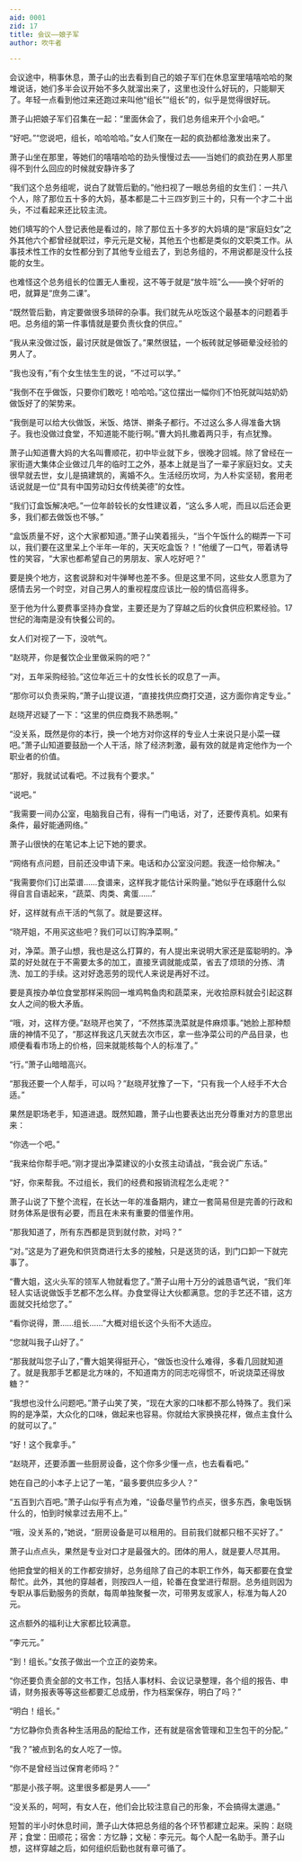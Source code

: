 ```yaml
---
aid: 0001
zid: 17
title: 会议——娘子军
author: 吹牛者

---
```




  会议途中，稍事休息，萧子山的出去看到自己的娘子军们在休息室里嘻嘻哈哈的聚堆说话，她们多半会议开始不多久就溜出来了，这里也没什么好玩的，只能聊天了。年轻一点看到他过来还跑过来叫他“组长”“组长”的，似乎是觉得很好玩。

  萧子山把娘子军们召集在一起：“里面休会了，我们总务组来开个小会吧。”

  “好吧。”“您说吧，组长，哈哈哈哈。”女人们聚在一起的疯劲都给激发出来了。

  萧子山坐在那里，等她们的嘻嘻哈哈的劲头慢慢过去——当她们的疯劲在男人那里得不到什么回应的时候就安静许多了

  “我们这个总务组呢，说白了就管后勤的。”他扫视了一眼总务组的女生们：一共八个人，除了那位五十多的大妈，基本都是二十三四岁到三十的，只有一个才二十出头，不过看起来还比较主流。

  她们填写的个人登记表他是看过的，除了那位五十多岁的大妈填的是“家庭妇女”之外其他六个都曾经就职过，李元元是文秘，其他五个也都是类似的文职类工作。从事技术性工作的女性都分到了其他专业组去了，到总务组的，不用说都是没什么技能的女生。

  也难怪这个总务组长的位置无人重视，这不等于就是“放牛班”么——换个好听的吧，就算是“庶务二课”。

  “既然管后勤，肯定要做很多琐碎的杂事。我们就先从吃饭这个最基本的问题着手吧。总务组的第一件事情就是要负责伙食的供应。”

  “我从来没做过饭，最讨厌就是做饭了。”果然很猛，一个板砖就足够砸晕没经验的男人了。

  “我也没有，”有个女生怯生生的说，“不过可以学。”

  “我倒不在乎做饭，只要你们敢吃！哈哈哈。”这位摆出一幅你们不怕死就叫姑奶奶做饭好了的架势来。

  “我倒是可以给大伙做饭，米饭、烙饼、擀条子都行。不过这么多人得准备大锅子。我也没做过食堂，不知道能不能行啊。”曹大妈扎撒着两只手，有点犹豫。

  萧子山知道曹大妈的大名叫曹顺花，初中毕业就下乡，很晚才回城。除了曾经在一家街道大集体企业做过几年的临时工之外，基本上就是当了一辈子家庭妇女。丈夫很早就去世，女儿是搞建筑的，离婚不久。生活经历坎坷，为人朴实坚韧，套用老话说就是一位“具有中国劳动妇女传统美德”的女性。

  “我们订盒饭解决吧。”一位年龄较长的女性建议着，“这么多人呢，而且以后还会更多，我们都去做饭也不够。”

  “盒饭质量不好，这个大家都知道。”萧子山笑着摇头，“当个午饭什么的糊弄一下可以，我们要在这里呆上个半年一年的，天天吃盒饭？！”他缓了一口气，带着诱导性的笑容，“大家也都希望自己的男朋友、家人吃好吧？”

  要是换个地方，这套说辞和对牛弹琴也差不多。但是这里不同，这些女人愿意为了感情去另一个时空，对自己男人的重视程度应该比一般的情侣高得多。

  至于他为什么要费事坚持办食堂，主要还是为了穿越之后的伙食供应积累经验。17世纪的海南是没有快餐公司的。

  女人们对视了一下，没吭气。

  “赵晓芹，你是餐饮企业里做采购的吧？”

  “对，五年采购经验。”这位年近三十的女性长长的叹息了一声。

  “那你可以负责采购，”萧子山提议道，“直接找供应商打交道，这方面你肯定专业。”

  赵晓芹迟疑了一下：“这里的供应商我不熟悉啊。”

  “没关系，既然是你的本行，换一个地方对你这样的专业人士来说只是小菜一碟吧。”萧子山知道要鼓励一个人干活，除了经济刺激，最有效的就是肯定他作为一个职业者的价值。

  “那好，我就试试看吧。不过我有个要求。”

  “说吧。”

  “我需要一间办公室，电脑我自己有，得有一门电话，对了，还要传真机。如果有条件，最好能通网络。”

  萧子山很快的在笔记本上记下她的要求。

  “网络有点问题，目前还没申请下来。电话和办公室没问题。我逐一给你解决。”

  “我需要你们订出菜谱……食谱来，这样我才能估计采购量。”她似乎在琢磨什么似得自言自语起来，“蔬菜、肉类、禽蛋……”

  好，这样就有点干活的气氛了。就是要这样。

  “晓芹姐，不用买这些吧？我们可以订购净菜啊。”

  对，净菜。萧子山想，我也是这么打算的，有人提出来说明大家还是蛮聪明的。净菜的好处就在于不需要太多的加工，直接烹调就能成菜，省去了烦琐的分拣、清洗、加工的手续。这对好逸恶劳的现代人来说是再好不过。

  要是真按办单位食堂那样采购回一堆鸡鸭鱼肉和蔬菜来，光收拾原料就会引起这群女人之间的极大矛盾。

  “哦，对，这样方便。”赵晓芹也笑了，“不然拣菜洗菜就是件麻烦事。”她脸上那种颓唐的神情不见了，“那这样我这几天就去次市区，拿一些净菜公司的产品目录，也顺便看看市场上的价格，回来就能核每个人的标准了。”

  “行。”萧子山暗暗高兴。

  “那我还要一个人帮手，可以吗？”赵晓芹犹豫了一下，“只有我一个人经手不大合适。”

  果然是职场老手，知道进退。既然知趣，萧子山也要表达出充分尊重对方的意思出来：

  “你选一个吧。”

  “我来给你帮手吧。”刚才提出净菜建议的小女孩主动请战，“我会说广东话。”

  “好，你来帮我。不过组长，我们的经费和报销流程怎么走呢？”

  萧子山说了下整个流程，在长达一年的准备期内，建立一套简易但是完善的行政和财务体系是很有必要，而且在未来有重要的借鉴作用。

  “那我知道了，所有东西都是货到就付款，对吗？”

  “对。”这是为了避免和供货商进行太多的接触，只是送货的话，到门口卸一下就完事了。

  “曹大姐，这火头军的领军人物就看您了。”萧子山用十万分的诚恳语气说，“我们年轻人实话说做饭手艺都不怎么样。办食堂得让大伙都满意。您的手艺还不错，这方面就交托给您了。”

  “看你说得，萧……组长……”大概对组长这个头衔不大适应。

  “您就叫我子山好了。”

  “那我就叫您子山了，”曹大姐笑得挺开心，“做饭也没什么难得，多看几回就知道了。就是我那手艺都是北方味的，不知道南方的同志吃得惯不，听说烧菜还得放糖？”

  “我想也没什么问题吧。”萧子山笑了笑，“现在大家的口味都不那么特殊了。我们采购的是净菜，大众化的口味，做起来也容易。你就给大家换换花样，做点主食什么的就可以了。”

  “好！这个我拿手。”

  “赵晓芹，还要添置一些厨房设备，这个你多少懂一点，也去看看吧。”

  她在自己的小本子上记了一笔，“最多要供应多少人？”

  “五百到六百吧。”萧子山似乎有点为难，“设备尽量节约点买，很多东西，象电饭锅什么的，怕到时候拿过去用不上。”

  “哦，没关系的，”她说，“厨房设备是可以租用的。目前我们就都只租不买好了。”

  萧子山点点头，果然是专业对口才是最强大的。团体的用人，就是要人尽其用。

  他把食堂的相关的工作都安排好，总务组除了自己的本职工作外，每天都要在食堂帮忙。此外，其他的穿越者，则按四人一组，轮番在食堂进行帮厨。总务组则因为专职从事后勤服务的贡献，每周单独聚餐一次，可带男友或家人，标准为每人20元。

  这点额外的福利让大家都比较满意。

  “李元元。”

  “到！组长。”女孩子做出一个立正的姿势来。

  “你还要负责全部的文书工作，包括人事材料、会议记录整理，各个组的报告、申请，财务报表等等这些都要汇总成册，作为档案保存，明白了吗？”

  “明白！组长。”

  “方忆静你负责各种生活用品的配给工作，还有就是宿舍管理和卫生包干的分配。”

  “我？”被点到名的女人吃了一惊。

  “你不是曾经当过保育老师吗？”

  “那是小孩子啊。这里很多都是男人——”

  “没关系的，呵呵，有女人在，他们会比较注意自己的形象，不会搞得太邋遢。”

  短暂的半小时休息时间，萧子山大体把总务组的各个环节都建立起来。采购：赵晓芹；食堂：田顺花；宿舍：方忆静；文秘：李元元。每个人配一名助手。萧子山想，这样穿越之后，如何组织后勤也就有章可循了。



